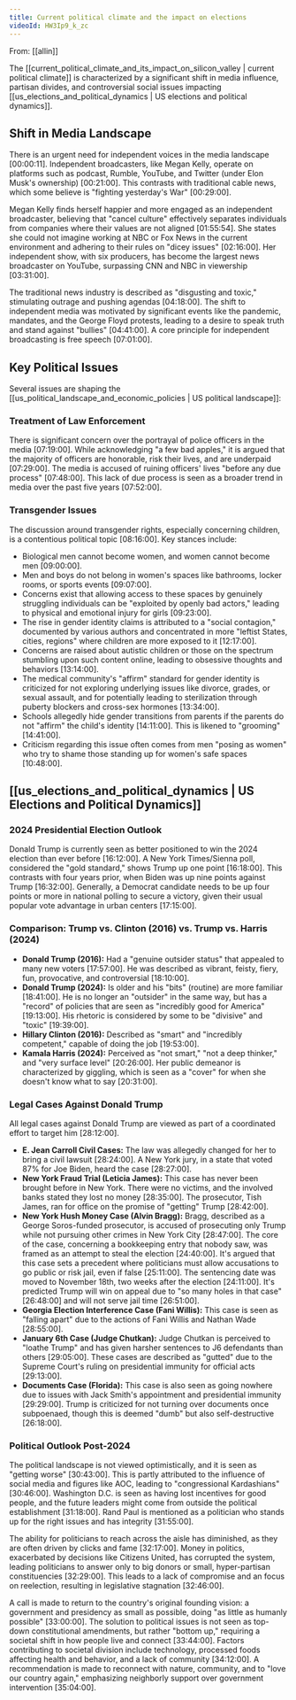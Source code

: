 ```yaml
---
title: Current political climate and the impact on elections
videoId: HW3Ip9_k_zc
---
```


From: [[allin]] <br/> 

The [[current_political_climate_and_its_impact_on_silicon_valley | current political climate]] is characterized by a significant shift in media influence, partisan divides, and controversial social issues impacting [[us_elections_and_political_dynamics | US elections and political dynamics]].

## Shift in Media Landscape
There is an urgent need for independent voices in the media landscape <a class="yt-timestamp" data-t="00:00:11">[00:00:11]</a>. Independent broadcasters, like Megan Kelly, operate on platforms such as podcast, Rumble, YouTube, and Twitter (under Elon Musk's ownership) <a class="yt-timestamp" data-t="00:21:00">[00:21:00]</a>. This contrasts with traditional cable news, which some believe is "fighting yesterday's War" <a class="yt-timestamp" data-t="00:29:00">[00:29:00]</a>.

Megan Kelly finds herself happier and more engaged as an independent broadcaster, believing that "cancel culture" effectively separates individuals from companies where their values are not aligned <a class="yt-timestamp" data-t="01:55:54">[01:55:54]</a>. She states she could not imagine working at NBC or Fox News in the current environment and adhering to their rules on "dicey issues" <a class="yt-timestamp" data-t="02:16:00">[02:16:00]</a>. Her independent show, with six producers, has become the largest news broadcaster on YouTube, surpassing CNN and NBC in viewership <a class="yt-timestamp" data-t="03:31:00">[03:31:00]</a>.

The traditional news industry is described as "disgusting and toxic," stimulating outrage and pushing agendas <a class="yt-timestamp" data-t="04:18:00">[04:18:00]</a>. The shift to independent media was motivated by significant events like the pandemic, mandates, and the George Floyd protests, leading to a desire to speak truth and stand against "bullies" <a class="yt-timestamp" data-t="04:41:00">[04:41:00]</a>. A core principle for independent broadcasting is free speech <a class="yt-timestamp" data-t="07:01:00">[07:01:00]</a>.

## Key Political Issues
Several issues are shaping the [[us_political_landscape_and_economic_policies | US political landscape]]:

### Treatment of Law Enforcement
There is significant concern over the portrayal of police officers in the media <a class="yt-timestamp" data-t="07:19:00">[07:19:00]</a>. While acknowledging "a few bad apples," it is argued that the majority of officers are honorable, risk their lives, and are underpaid <a class="yt-timestamp" data-t="07:29:00">[07:29:00]</a>. The media is accused of ruining officers' lives "before any due process" <a class="yt-timestamp" data-t="07:48:00">[07:48:00]</a>. This lack of due process is seen as a broader trend in media over the past five years <a class="yt-timestamp" data-t="07:52:00">[07:52:00]</a>.

### Transgender Issues
The discussion around transgender rights, especially concerning children, is a contentious political topic <a class="yt-timestamp" data-t="08:16:00">[08:16:00]</a>. Key stances include:
*   Biological men cannot become women, and women cannot become men <a class="yt-timestamp" data-t="09:00:00">[09:00:00]</a>.
*   Men and boys do not belong in women's spaces like bathrooms, locker rooms, or sports events <a class="yt-timestamp" data-t="09:07:00">[09:07:00]</a>.
*   Concerns exist that allowing access to these spaces by genuinely struggling individuals can be "exploited by openly bad actors," leading to physical and emotional injury for girls <a class="yt-timestamp" data-t="09:23:00">[09:23:00]</a>.
*   The rise in gender identity claims is attributed to a "social contagion," documented by various authors and concentrated in more "leftist States, cities, regions" where children are more exposed to it <a class="yt-timestamp" data-t="12:17:00">[12:17:00]</a>.
*   Concerns are raised about autistic children or those on the spectrum stumbling upon such content online, leading to obsessive thoughts and behaviors <a class="yt-timestamp" data-t="13:14:00">[13:14:00]</a>.
*   The medical community's "affirm" standard for gender identity is criticized for not exploring underlying issues like divorce, grades, or sexual assault, and for potentially leading to sterilization through puberty blockers and cross-sex hormones <a class="yt-timestamp" data-t="13:34:00">[13:34:00]</a>.
*   Schools allegedly hide gender transitions from parents if the parents do not "affirm" the child's identity <a class="yt-timestamp" data-t="14:11:00">[14:11:00]</a>. This is likened to "grooming" <a class="yt-timestamp" data-t="14:41:00">[14:41:00]</a>.
*   Criticism regarding this issue often comes from men "posing as women" who try to shame those standing up for women's safe spaces <a class="yt-timestamp" data-t="10:48:00">[10:48:00]</a>.

## [[us_elections_and_political_dynamics | US Elections and Political Dynamics]]

### 2024 Presidential Election Outlook
Donald Trump is currently seen as better positioned to win the 2024 election than ever before <a class="yt-timestamp" data-t="16:12:00">[16:12:00]</a>. A New York Times/Sienna poll, considered the "gold standard," shows Trump up one point <a class="yt-timestamp" data-t="16:18:00">[16:18:00]</a>. This contrasts with four years prior, when Biden was up nine points against Trump <a class="yt-timestamp" data-t="16:32:00">[16:32:00]</a>. Generally, a Democrat candidate needs to be up four points or more in national polling to secure a victory, given their usual popular vote advantage in urban centers <a class="yt-timestamp" data-t="17:15:00">[17:15:00]</a>.

### Comparison: Trump vs. Clinton (2016) vs. Trump vs. Harris (2024)
*   **Donald Trump (2016):** Had a "genuine outsider status" that appealed to many new voters <a class="yt-timestamp" data-t="17:57:00">[17:57:00]</a>. He was described as vibrant, feisty, fiery, fun, provocative, and controversial <a class="yt-timestamp" data-t="18:10:00">[18:10:00]</a>.
*   **Donald Trump (2024):** Is older and his "bits" (routine) are more familiar <a class="yt-timestamp" data-t="18:41:00">[18:41:00]</a>. He is no longer an "outsider" in the same way, but has a "record" of policies that are seen as "incredibly good for America" <a class="yt-timestamp" data-t="19:13:00">[19:13:00]</a>. His rhetoric is considered by some to be "divisive" and "toxic" <a class="yt-timestamp" data-t="19:39:00">[19:39:00]</a>.
*   **Hillary Clinton (2016):** Described as "smart" and "incredibly competent," capable of doing the job <a class="yt-timestamp" data-t="19:53:00">[19:53:00]</a>.
*   **Kamala Harris (2024):** Perceived as "not smart," "not a deep thinker," and "very surface level" <a class="yt-timestamp" data-t="20:26:00">[20:26:00]</a>. Her public demeanor is characterized by giggling, which is seen as a "cover" for when she doesn't know what to say <a class="yt-timestamp" data-t="20:31:00">[20:31:00]</a>.

### Legal Cases Against Donald Trump
All legal cases against Donald Trump are viewed as part of a coordinated effort to target him <a class="yt-timestamp" data-t="28:12:00">[28:12:00]</a>.
*   **E. Jean Carroll Civil Cases:** The law was allegedly changed for her to bring a civil lawsuit <a class="yt-timestamp" data-t="28:24:00">[28:24:00]</a>. A New York jury, in a state that voted 87% for Joe Biden, heard the case <a class="yt-timestamp" data-t="28:27:00">[28:27:00]</a>.
*   **New York Fraud Trial (Leticia James):** This case has never been brought before in New York. There were no victims, and the involved banks stated they lost no money <a class="yt-timestamp" data-t="28:35:00">[28:35:00]</a>. The prosecutor, Tish James, ran for office on the promise of "getting" Trump <a class="yt-timestamp" data-t="28:42:00">[28:42:00]</a>.
*   **New York Hush Money Case (Alvin Bragg):** Bragg, described as a George Soros-funded prosecutor, is accused of prosecuting only Trump while not pursuing other crimes in New York City <a class="yt-timestamp" data-t="28:47:00">[28:47:00]</a>. The core of the case, concerning a bookkeeping entry that nobody saw, was framed as an attempt to steal the election <a class="yt-timestamp" data-t="24:40:00">[24:40:00]</a>. It's argued that this case sets a precedent where politicians must allow accusations to go public or risk jail, even if false <a class="yt-timestamp" data-t="25:11:00">[25:11:00]</a>. The sentencing date was moved to November 18th, two weeks after the election <a class="yt-timestamp" data-t="24:11:00">[24:11:00]</a>. It's predicted Trump will win on appeal due to "so many holes in that case" <a class="yt-timestamp" data-t="26:48:00">[26:48:00]</a> and will not serve jail time <a class="yt-timestamp" data-t="26:51:00">[26:51:00]</a>.
*   **Georgia Election Interference Case (Fani Willis):** This case is seen as "falling apart" due to the actions of Fani Willis and Nathan Wade <a class="yt-timestamp" data-t="28:55:00">[28:55:00]</a>.
*   **January 6th Case (Judge Chutkan):** Judge Chutkan is perceived to "loathe Trump" and has given harsher sentences to J6 defendants than others <a class="yt-timestamp" data-t="29:05:00">[29:05:00]</a>. These cases are described as "gutted" due to the Supreme Court's ruling on presidential immunity for official acts <a class="yt-timestamp" data-t="29:13:00">[29:13:00]</a>.
*   **Documents Case (Florida):** This case is also seen as going nowhere due to issues with Jack Smith's appointment and presidential immunity <a class="yt-timestamp" data-t="29:29:00">[29:29:00]</a>. Trump is criticized for not turning over documents once subpoenaed, though this is deemed "dumb" but also self-destructive <a class="yt-timestamp" data-t="26:18:00">[26:18:00]</a>.

### Political Outlook Post-2024
The political landscape is not viewed optimistically, and it is seen as "getting worse" <a class="yt-timestamp" data-t="30:43:00">[30:43:00]</a>. This is partly attributed to the influence of social media and figures like AOC, leading to "congressional Kardashians" <a class="yt-timestamp" data-t="30:46:00">[30:46:00]</a>. Washington D.C. is seen as having lost incentives for good people, and the future leaders might come from outside the political establishment <a class="yt-timestamp" data-t="31:18:00">[31:18:00]</a>. Rand Paul is mentioned as a politician who stands up for the right issues and has integrity <a class="yt-timestamp" data-t="31:55:00">[31:55:00]</a>.

The ability for politicians to reach across the aisle has diminished, as they are often driven by clicks and fame <a class="yt-timestamp" data-t="32:17:00">[32:17:00]</a>. Money in politics, exacerbated by decisions like Citizens United, has corrupted the system, leading politicians to answer only to big donors or small, hyper-partisan constituencies <a class="yt-timestamp" data-t="32:29:00">[32:29:00]</a>. This leads to a lack of compromise and an focus on reelection, resulting in legislative stagnation <a class="yt-timestamp" data-t="32:46:00">[32:46:00]</a>.

A call is made to return to the country's original founding vision: a government and presidency as small as possible, doing "as little as humanly possible" <a class="yt-timestamp" data-t="33:00:00">[33:00:00]</a>. The solution to political issues is not seen as top-down constitutional amendments, but rather "bottom up," requiring a societal shift in how people live and connect <a class="yt-timestamp" data-t="33:44:00">[33:44:00]</a>. Factors contributing to societal division include technology, processed foods affecting health and behavior, and a lack of community <a class="yt-timestamp" data-t="34:12:00">[34:12:00]</a>. A recommendation is made to reconnect with nature, community, and to "love our country again," emphasizing neighborly support over government intervention <a class="yt-timestamp" data-t="35:04:00">[35:04:00]</a>.